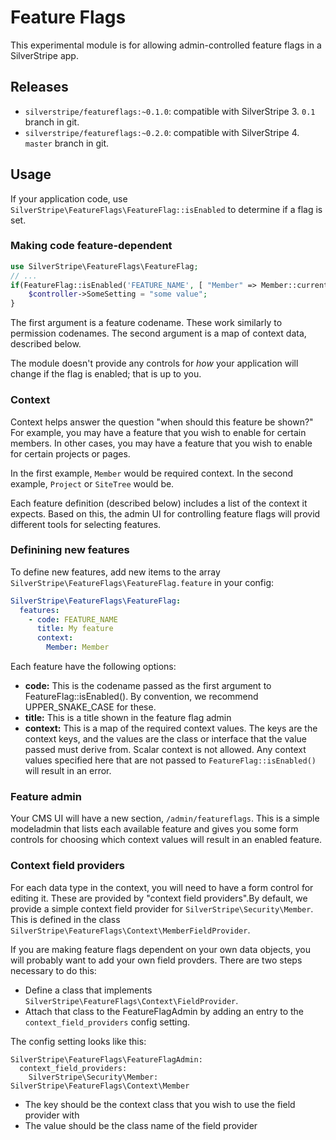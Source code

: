 Feature Flags
=============

This experimental module is for allowing admin-controlled feature flags in a SilverStripe app.

Releases
--------


 * `silverstripe/featureflags:~0.1.0`: compatible with SilverStripe 3. `0.1` branch in git.
 * `silverstripe/featureflags:~0.2.0`: compatible with SilverStripe 4. `master` branch in git.


Usage
-----

If your application code, use `SilverStripe\FeatureFlags\FeatureFlag::isEnabled` to determine if a flag
is set.

### Making code feature-dependent

```php
use SilverStripe\FeatureFlags\FeatureFlag;
// ...
if(FeatureFlag::isEnabled('FEATURE_NAME', [ "Member" => Member::currentUser() ])) {
    $controller->SomeSetting = "some value";
}
```

The first argument is a feature codename. These work similarly to permission codenames. The second argument is
a map of context data, described below.

The module doesn't provide any controls for *how* your application will change if the flag is enabled;
that is up to you.

### Context

Context helps answer the question "when should this feature be shown?" For example, you may have a feature that
you wish to enable for certain members. In other cases, you may have a feature that you wish to enable for certain
projects or pages.

In the first example, `Member` would be required context. In the second example, `Project` or `SiteTree` would be.

Each feature definition (described below) includes a list of the context it expects. Based on this, the admin UI
for controlling feature flags will provid different tools for selecting features.

### Definining new features

To define new features, add new items to the array `SilverStripe\FeatureFlags\FeatureFlag.feature` in your
config:

```yml
SilverStripe\FeatureFlags\FeatureFlag:
  features:
    - code: FEATURE_NAME
      title: My feature 
      context:
        Member: Member
```

Each feature have the following options:

 * **code:** This is the codename passed as the first argument to FeatureFlag::isEnabled(). By convention, we
   recommend UPPER_SNAKE_CASE for these.
 * **title:** This is a title shown in the feature flag admin
 * **context:** This is a map of the required context values. The keys are the context keys, and the values are
   the class or interface that the value passed must derive from. Scalar context is not allowed. Any context values
   specified here that are not passed to `FeatureFlag::isEnabled()` will result in an error.

### Feature admin

Your CMS UI will have a new section, `/admin/featureflags`. This is a simple modeladmin that lists each available
feature and gives you some form controls for choosing which context values will result in an enabled feature.

### Context field providers

For each data type in the context, you will need to have a form control for editing it. These are provided by
"context field providers".By default, we provide a simple context field provider for `SilverStripe\Security\Member`.
This is defined in the class `SilverStripe\FeatureFlags\Context\MemberFieldProvider`.

If you are making feature flags dependent on your own data objects, you will probably want to add your own field
provders. There are two steps necessary to do this:

 * Define a class that implements `SilverStripe\FeatureFlags\Context\FieldProvider`.
 * Attach that class to the FeatureFlagAdmin by adding an entry to the `context_field_providers` config setting.

The config setting looks like this:

```
SilverStripe\FeatureFlags\FeatureFlagAdmin:
  context_field_providers:
    SilverStripe\Security\Member: SilverStripe\FeatureFlags\Context\Member 
```

 * The key should be the context class that you wish to use the field provider with
 * The value should be the class name of the field provider
